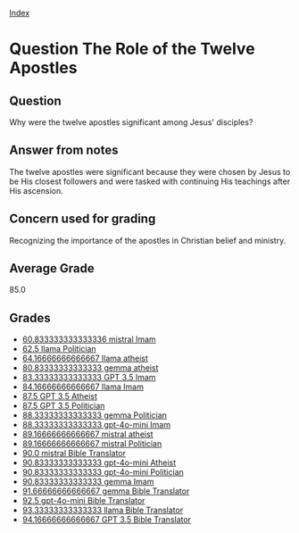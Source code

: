 
[Index](../../index.md)
# Question The Role of the Twelve Apostles
## Question
Why were the twelve apostles significant among Jesus' disciples?

## Answer from notes
The twelve apostles were significant because they were chosen by Jesus to be His closest followers and were tasked with continuing His teachings after His ascension.

## Concern used for grading
Recognizing the importance of the apostles in Christian belief and ministry.

## Average Grade
85.0

## Grades
 * [60.833333333333336 mistral Imam](../answers/mistral_Imam/The_Role_of_the_Twelve_Apostles.md)
 * [62.5 llama Politician](../answers/llama_Politician/The_Role_of_the_Twelve_Apostles.md)
 * [64.16666666666667 llama atheist](../answers/llama_atheist/The_Role_of_the_Twelve_Apostles.md)
 * [80.83333333333333 gemma atheist](../answers/gemma_atheist/The_Role_of_the_Twelve_Apostles.md)
 * [83.33333333333333 GPT 3.5 Imam](../answers/GPT_3.5_Imam/The_Role_of_the_Twelve_Apostles.md)
 * [84.16666666666667 llama Imam](../answers/llama_Imam/The_Role_of_the_Twelve_Apostles.md)
 * [87.5 GPT 3.5 Atheist](../answers/GPT_3.5_Atheist/The_Role_of_the_Twelve_Apostles.md)
 * [87.5 GPT 3.5 Politician](../answers/GPT_3.5_Politician/The_Role_of_the_Twelve_Apostles.md)
 * [88.33333333333333 gemma Politician](../answers/gemma_Politician/The_Role_of_the_Twelve_Apostles.md)
 * [88.33333333333333 gpt-4o-mini Imam](../answers/gpt-4o-mini_Imam/The_Role_of_the_Twelve_Apostles.md)
 * [89.16666666666667 mistral atheist](../answers/mistral_atheist/The_Role_of_the_Twelve_Apostles.md)
 * [89.16666666666667 mistral Politician](../answers/mistral_Politician/The_Role_of_the_Twelve_Apostles.md)
 * [90.0 mistral Bible Translator](../answers/mistral_Bible_Translator/The_Role_of_the_Twelve_Apostles.md)
 * [90.83333333333333 gpt-4o-mini Atheist](../answers/gpt-4o-mini_Atheist/The_Role_of_the_Twelve_Apostles.md)
 * [90.83333333333333 gpt-4o-mini Politician](../answers/gpt-4o-mini_Politician/The_Role_of_the_Twelve_Apostles.md)
 * [90.83333333333333 gemma Imam](../answers/gemma_Imam/The_Role_of_the_Twelve_Apostles.md)
 * [91.66666666666667 gemma Bible Translator](../answers/gemma_Bible_Translator/The_Role_of_the_Twelve_Apostles.md)
 * [92.5 gpt-4o-mini Bible Translator](../answers/gpt-4o-mini_Bible_Translator/The_Role_of_the_Twelve_Apostles.md)
 * [93.33333333333333 llama Bible Translator](../answers/llama_Bible_Translator/The_Role_of_the_Twelve_Apostles.md)
 * [94.16666666666667 GPT 3.5 Bible Translator](../answers/GPT_3.5_Bible_Translator/The_Role_of_the_Twelve_Apostles.md)

